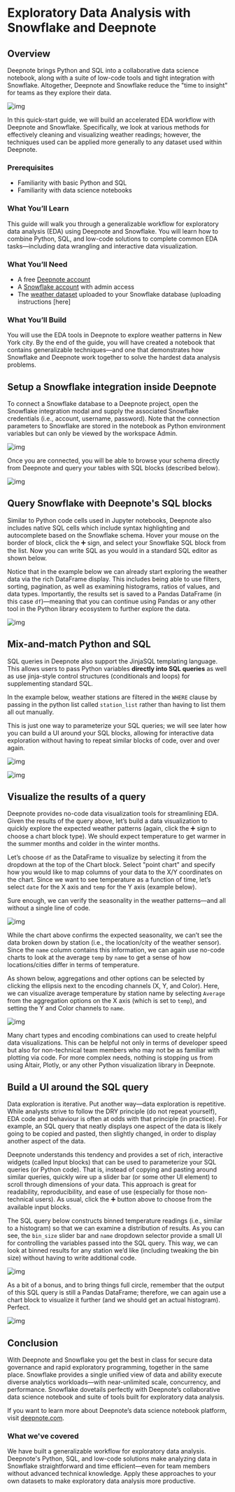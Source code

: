 # Exploratory Data Analysis with Snowflake and Deepnote

<!-- ------------------------ -->

## Overview



Deepnote brings Python and SQL into a collaborative data science notebook, along with a suite 
of low-code tools and tight integration with Snowflake. Altogether, Deepnote 
and Snowflake reduce the "time to insight" for teams as they explore their data.

![img](assets/structure.png)

In this quick-start guide, we will build an accelerated EDA workflow with Deepnote and 
Snowflake. Specifically, we look at various methods for effectively cleaning 
and visualizing weather readings; however, the techniques used can be applied 
more generally to any dataset used within Deepnote.

### Prerequisites

- Familiarity with basic Python and SQL
- Familiarity with data science notebooks

### What You’ll Learn

This guide will walk you through a generalizable workflow for 
exploratory data analysis (EDA) using Deepnote and Snowflake. 
You will learn how to combine Python, SQL, and low-code solutions to 
complete common EDA tasks—including data wrangling and 
interactive data visualization.

### What You’ll Need

- A free [Deepnote account](https://deepnote.com/home)
- A [Snowflake account](https://signup.snowflake.com/) with admin access
- The [weather dataset](https://drive.google.com/file/d/127iMXdC3ZYdfrlqAFLm2pPORZ6tGj_wM/view?usp=sharing) uploaded to your Snowflake database (uploading instructions [here]

### What You’ll Build

You will use the EDA tools in Deepnote to explore weather patterns in New York city. 
By the end of the guide, you will have created a notebook that contains generalizable 
techniques—and one that demonstrates how Snowflake and Deepnote work together
to solve the hardest data analysis problems.

<!-- ------------------------ -->

## Setup a Snowflake integration inside Deepnote



To connect a Snowflake database to a Deepnote project, open the 
Snowflake integration modal and supply the associated Snowflake 
credentials (i.e., account, username, password). Note that the 
connection parameters to Snowflake are stored in the notebook as Python environment 
variables but can only be viewed by the workspace Admin. 

![img](assets/int.png)

Once you are connected, you will be able to browse your 
schema directly from Deepnote and query your 
tables with SQL blocks (described below).

![img](assets/sch.png)

<!-- ------------------------ -->

## Query Snowflake with Deepnote's SQL blocks



Similar to Python code cells used in Jupyter notebooks, Deepnote also includes 
native SQL cells which include syntax highlighting and autocomplete 
based on the Snowflake schema. Hover your mouse on the 
border of block, click the ➕ sign, and select your Snowflake SQL 
block from the list. Now you can write SQL as you would in a 
standard SQL editor as shown below.

Notice that in the example below we can already start 
exploring the weather data via the rich DataFrame display. 
This includes being able to use filters, sorting, pagination, 
as well as examining histograms, ratios of values, and data types. 
Importantly, the results set is saved to a Pandas DataFrame 
(in this case `df`)—meaning that you can continue using Pandas or any 
other tool in the Python library ecosystem to further explore the data.

![img](assets/q1.png)

<!-- ------------------------ -->

## Mix-and-match Python and SQL



SQL queries in Deepnote also support the JinjaSQL templating language. 
This allows users to pass Python variables **directly into SQL queries** as well as 
use jinja-style control structures (conditionals and loops) for supplementing standard SQL.

In the example below, weather stations are filtered in the `WHERE` 
clause by passing in the python list called `station_list` 
rather than having to list them all out manually.

This is just one way to parameterize your SQL queries; we will 
see later how you can build a UI around your SQL blocks, 
allowing for interactive data exploration without having to 
repeat similar blocks of code, over and over again.

![img](assets/py1.png)

![img](assets/q2.png)

<!-- ------------------------ -->

## Visualize the results of a query 



Deepnote provides no-code data visualization tools for streamlining EDA. 
Given the results of the query above, let’s build a data visualization to 
quickly explore the expected weather patterns (again, click the ➕ sign to 
choose a chart block type). We should expect temperature to get warmer in 
the summer months and colder in the winter months.

Let’s choose `df` as the DataFrame to visualize by selecting it from 
the dropdown at the top of the Chart block. Select "point chart" and 
specify how you would like to map columns of your data to the X/Y 
coordinates on the chart. Since we want to see temperature as a 
function of time, let’s select `date` for the X axis and `temp` 
for the Y axis (example below).

Sure enough, we can verify the seasonality in the weather 
patterns—and all without a single line of code.

![img](assets/c1.png)

While the chart above confirms the expected seasonality, we can’t see 
the data broken down by station (i.e., the location/city of the weather sensor). 
Since the `name` column contains this information, we can again use 
no-code charts to look at the average `temp` by `name` to get a 
sense of how locations/cities differ in terms of temperature. 

As shown below, aggregations and other options can be selected by 
clicking the ellipsis next to the encoding channels (X, Y, and Color). 
Here, we can visualize average temperature by station name by 
selecting `Average` from the aggregation options on the X axis 
(which is set to `temp`), and setting the Y and Color channels to `name`.

![img](assets/c2.gif)

Many chart types and encoding combinations can used to create helpful 
data visualizations. This can be helpful not only in terms of developer 
speed but also for non-technical team members who may not be as 
familiar with plotting via code. For more complex needs, nothing is 
stopping us from using Altair, Plotly, or any other Python visualization library in Deepnote.

<!-- ------------------------ -->

## Build a UI around the SQL query



Data exploration is iterative. Put another way—data exploration is repetitive. 
While analysts strive to follow the DRY principle (do not repeat yourself), 
EDA code and behaviour is often at odds with that principle (in practice). 
For example, an SQL query that neatly displays one aspect of the data is 
likely going to be copied and pasted, then slightly changed, in order to 
display another aspect of the data.

Deepnote understands this tendency and provides a set of rich, interactive widgets 
(called Input blocks) that can be used to parameterize your SQL queries (or Python code). 
That is, instead of copying and pasting around similar queries, quickly wire 
up a slider bar (or some other UI element) to scroll through dimensions of your data. 
This approach is great for readability, reproducibility, and ease of use 
(especially for those non-technical users). As usual, click the ➕ button above 
to choose from the available input blocks.

The SQL query below constructs binned temperature readings (i.e., similar to a histogram) 
so that we can examine a distribution of results. As you can see, the `bin_size` 
slider bar and `name` dropdown selector provide a small UI for controlling the 
variables passed into the SQL query. This way, we can look at binned results 
for any station we’d like (including tweaking the bin size) without having to 
write additional code.

![img](assets/ui.png)

As a bit of a bonus, and to bring things full circle, remember that the 
output of this SQL query is still a Pandas DataFrame; therefore, 
we can again use a chart block to visualize it further
(and we should get an actual histogram). Perfect.

![img](assets/c3.png)

<!-- ------------------------ -->

## Conclusion



With Deepnote and Snowflake you get the best in class for secure data 
governance and rapid exploratory programming, together in the same place. 
Snowflake provides a single unified view of data and ability execute 
diverse analytics workloads—with near-unlimited scale, concurrency, and 
performance. Snowflake dovetails perfectly with Deepnote’s collaborative 
data science notebook and suite of tools built for exploratory data analysis. 

If you want to learn more about Deepnote’s data science notebook 
platform, visit [deepnote.com](http://deepnote.com).

### What we've covered

We have built a generalizable workflow for exploratory data analysis. 
Deepnote's Python, SQL, and low-code solutions make analyzing data in Snowflake 
straightforward and time efficient—even for team members without 
advanced technical knowledge. Apply these approaches to your own datasets 
to make exploratory data analysis more productive.